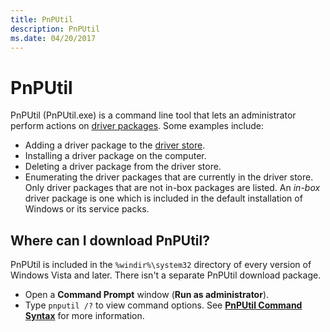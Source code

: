 ```yaml
---
title: PnPUtil
description: PnPUtil
ms.date: 04/20/2017
---
```


# PnPUtil

PnPUtil (PnPUtil.exe) is a command line tool that lets an administrator perform actions on [driver packages](../install/driver-packages.md). Some examples include:

- Adding a driver package to the [driver store](../install/driver-store.md).
- Installing a driver package on the computer.
- Deleting a driver package from the driver store.
- Enumerating the driver packages that are currently in the driver store. Only driver packages that are not in-box packages are listed. An *in-box* driver package is one which is included in the default installation of Windows or its service packs.

## Where can I download PnPUtil?

PnPUtil is included in the `%windir%\system32` directory of every version of Windows Vista and later. There isn't a separate PnPUtil download package.

- Open a **Command Prompt** window (**Run as administrator**).
- Type `pnputil /?` to view command options. See [**PnPUtil Command Syntax**](pnputil-command-syntax.md) for more information.

